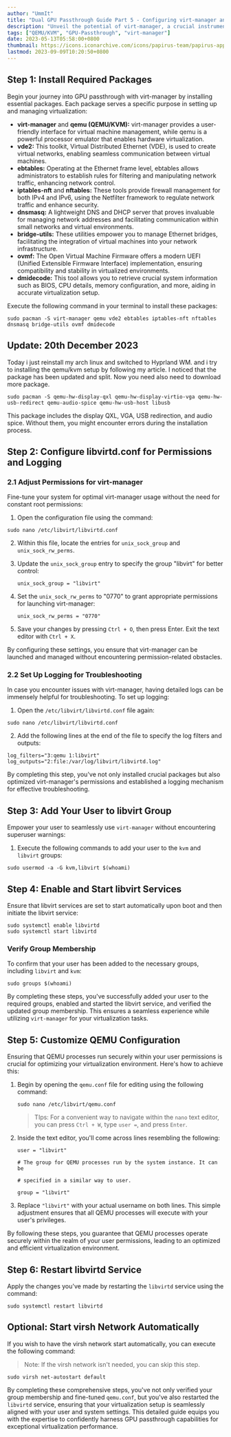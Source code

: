 ```yaml
---
author: "UmmIt"
title: "Dual GPU Passthrough Guide Part 5 - Configuring virt-manager and Device Setup"
description: "Unveil the potential of virt-manager, a crucial instrument for seamless GPU passthrough. Effortlessly seize command over your PCI devices and experience a realm of limitless possibilities."
tags: ["QEMU/KVM", "GPU-Passthrough", "virt-manager"]
date: 2023-05-13T05:58:00+0800
thumbnail: https://icons.iconarchive.com/icons/papirus-team/papirus-apps/512/virt-manager-icon.png
lastmod: 2023-09-09T10:20:50+0800
---
```


## Step 1: Install Required Packages

Begin your journey into GPU passthrough with virt-manager by installing essential packages. Each package serves a specific purpose in setting up and managing virtualization:

- **virt-manager** and **qemu (QEMU/KVM):** virt-manager provides a user-friendly interface for virtual machine management, while qemu is a powerful processor emulator that enables hardware virtualization.
- **vde2:** This toolkit, Virtual Distributed Ethernet (VDE), is used to create virtual networks, enabling seamless communication between virtual machines.
- **ebtables:** Operating at the Ethernet frame level, ebtables allows administrators to establish rules for filtering and manipulating network traffic, enhancing network control.
- **iptables-nft** and **nftables:** These tools provide firewall management for both IPv4 and IPv6, using the Netfilter framework to regulate network traffic and enhance security.
- **dnsmasq:** A lightweight DNS and DHCP server that proves invaluable for managing network addresses and facilitating communication within small networks and virtual environments.
- **bridge-utils:** These utilities empower you to manage Ethernet bridges, facilitating the integration of virtual machines into your network infrastructure.
- **ovmf:** The Open Virtual Machine Firmware offers a modern UEFI (Unified Extensible Firmware Interface) implementation, ensuring compatibility and stability in virtualized environments.
- **dmidecode:** This tool allows you to retrieve crucial system information such as BIOS, CPU details, memory configuration, and more, aiding in accurate virtualization setup.

Execute the following command in your terminal to install these packages:
```shell
sudo pacman -S virt-manager qemu vde2 ebtables iptables-nft nftables dnsmasq bridge-utils ovmf dmidecode
```

## Update: 20th December 2023

Today i just reinstall my arch linux and switched to Hyprland WM. and i try to installing the qemu/kvm setup by following my article. I noticed that the package has been updated and split. Now you need also need to download more package.

```shell
sudo pacman -S qemu-hw-display-qxl qemu-hw-display-virtio-vga qemu-hw-usb-redirect qemu-audio-spice qemu-hw-usb-host libusb
```

This package includes the display QXL, VGA, USB redirection, and audio spice. Without them, you might encounter errors during the installation process.


## Step 2: Configure libvirtd.conf for Permissions and Logging

### 2.1 Adjust Permissions for virt-manager

Fine-tune your system for optimal virt-manager usage without the need for constant root permissions:

1. Open the configuration file using the command:
```shell
sudo nano /etc/libvirt/libvirtd.conf
```
2. Within this file, locate the entries for `unix_sock_group` and `unix_sock_rw_perms`.

3. Update the `unix_sock_group` entry to specify the group "libvirt" for better control:
   ```plaintext
   unix_sock_group = "libvirt"
   ```

4. Set the `unix_sock_rw_perms` to "0770" to grant appropriate permissions for launching virt-manager:
   ```plaintext
   unix_sock_rw_perms = "0770"
   ```

5. Save your changes by pressing `Ctrl + O`, then press Enter. Exit the text editor with `Ctrl + X`.

By configuring these settings, you ensure that virt-manager can be launched and managed without encountering permission-related obstacles.

### 2.2 Set Up Logging for Troubleshooting

In case you encounter issues with virt-manager, having detailed logs can be immensely helpful for troubleshooting. To set up logging:

1. Open the `/etc/libvirt/libvirtd.conf` file again:
```shell
sudo nano /etc/libvirt/libvirtd.conf
```

2. Add the following lines at the end of the file to specify the log filters and outputs:
```shell
log_filters="3:qemu 1:libvirt"
log_outputs="2:file:/var/log/libvirt/libvirtd.log"
```

By completing this step, you've not only installed crucial packages but also optimized virt-manager's permissions and established a logging mechanism for effective troubleshooting.

## Step 3: Add Your User to libvirt Group

Empower your user to seamlessly use `virt-manager` without encountering superuser warnings:

1. Execute the following commands to add your user to the `kvm` and `libvirt` groups:
```shell
sudo usermod -a -G kvm,libvirt $(whoami)
```

## Step 4: Enable and Start libvirt Services

Ensure that libvirt services are set to start automatically upon boot and then initiate the libvirt service:

```shell
sudo systemctl enable libvirtd
sudo systemctl start libvirtd
```

### Verify Group Membership

To confirm that your user has been added to the necessary groups, including `libvirt` and `kvm`:

```shell
sudo groups $(whoami)
```

By completing these steps, you've successfully added your user to the required groups, enabled and started the libvirt service, and verified the updated group membership. This ensures a seamless experience while utilizing `virt-manager` for your virtualization tasks.

## Step 5: Customize QEMU Configuration

Ensuring that QEMU processes run securely within your user permissions is crucial for optimizing your virtualization environment. Here's how to achieve this:

1. Begin by opening the `qemu.conf` file for editing using the following command:

   ```shell
   sudo nano /etc/libvirt/qemu.conf
   ```

   > TIps: For a convenient way to navigate within the `nano` text editor, you can press `Ctrl + W`, type `user =`, and press `Enter`.

2. Inside the text editor, you'll come across lines resembling the following:

   ```shell
   user = "libvirt"

   # The group for QEMU processes run by the system instance. It can be

   # specified in a similar way to user.

   group = "libvirt"
   ```

3. Replace `"libvirt"` with your actual username on both lines. This simple adjustment ensures that all QEMU processes will execute with your user's privileges.

By following these steps, you guarantee that QEMU processes operate securely within the realm of your user permissions, leading to an optimized and efficient virtualization environment.

## Step 6: Restart libvirtd Service

Apply the changes you've made by restarting the `libvirtd` service using the command:
```shell
sudo systemctl restart libvirtd
```

## Optional: Start virsh Network Automatically

If you wish to have the virsh network start automatically, you can execute the following command:
> Note: If the virsh network isn't needed, you can skip this step.
```shell
sudo virsh net-autostart default
```

By completing these comprehensive steps, you've not only verified your group membership and fine-tuned `qemu.conf`, but you've also restarted the `libvirtd` service, ensuring that your virtualization setup is seamlessly aligned with your user and system settings. This detailed guide equips you with the expertise to confidently harness GPU passthrough capabilities for exceptional virtualization performance.
